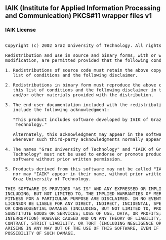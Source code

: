 ## IAIK (Institute for Applied Information Processing and Communication) PKCS#11 wrapper files v1

### IAIK License

<pre>

Copyright (c) 2002 Graz University of Technology. All rights reserved.

Redistribution and use in source and binary forms, with or without
modification, are permitted provided that the following conditions are met:

1. Redistributions of source code must retain the above copyright notice, this
   list of conditions and the following disclaimer.

2. Redistributions in binary form must reproduce the above copyright notice,
   this list of conditions and the following disclaimer in the documentation
   and/or other materials provided with the distribution.

3. The end-user documentation included with the redistribution, if any, must
   include the following acknowledgment:

   "This product includes software developed by IAIK of Graz University of
    Technology."

   Alternately, this acknowledgment may appear in the software itself, if and
   wherever such third-party acknowledgments normally appear.

4. The names "Graz University of Technology" and "IAIK of Graz University of
   Technology" must not be used to endorse or promote products derived from this
   software without prior written permission.

5. Products derived from this software may not be called "IAIK PKCS Wrapper",
   nor may "IAIK" appear in their name, without prior written permission of
   Graz University of Technology.

THIS SOFTWARE IS PROVIDED "AS IS" AND ANY EXPRESSED OR IMPLIED WARRANTIES,
INCLUDING, BUT NOT LIMITED TO, THE IMPLIED WARRANTIES OF MERCHANTABILITY AND
FITNESS FOR A PARTICULAR PURPOSE ARE DISCLAIMED. IN NO EVENT SHALL THE
LICENSOR BE LIABLE FOR ANY DIRECT, INDIRECT, INCIDENTAL, SPECIAL, EXEMPLARY,
OR CONSEQUENTIAL DAMAGES (INCLUDING, BUT NOT LIMITED TO, PROCUREMENT OF
SUBSTITUTE GOODS OR SERVICES; LOSS OF USE, DATA, OR PROFITS; OR BUSINESS
INTERRUPTION) HOWEVER CAUSED AND ON ANY THEORY OF LIABILITY, WHETHER IN
CONTRACT, STRICT LIABILITY, OR TORT (INCLUDING NEGLIGENCE OR OTHERWISE)
ARISING IN ANY WAY OUT OF THE USE OF THIS SOFTWARE, EVEN IF ADVISED OF THE
POSSIBILITY OF SUCH DAMAGE.

</pre>
